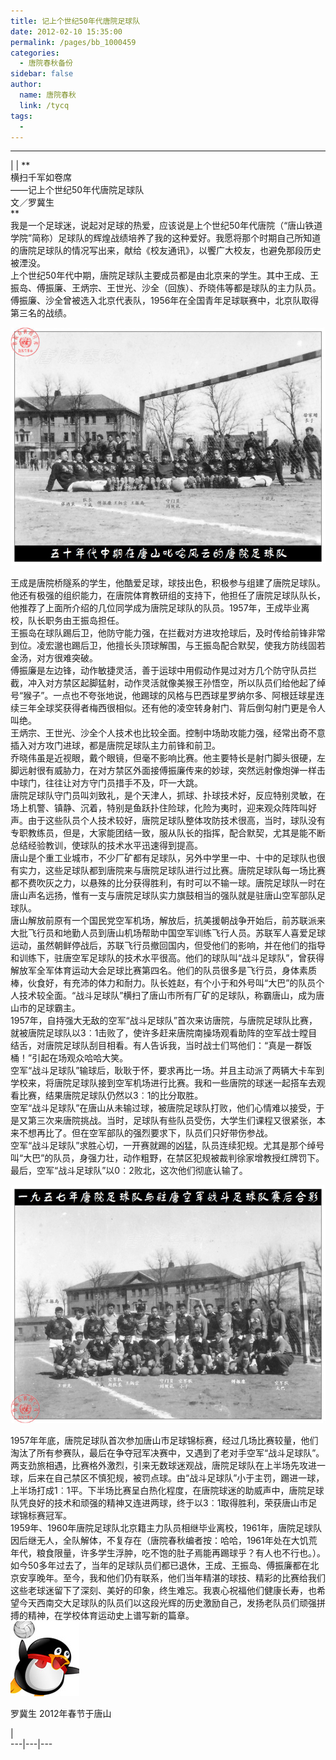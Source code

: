 ```yaml
---
title: 记上个世纪50年代唐院足球队
date: 2012-02-10 15:35:00
permalink: /pages/bb_1000459
categories: 
  - 唐院春秋备份
sidebar: false
author: 
  name: 唐院春秋
  link: /tycq
tags: 
  - 
---
```


* * *

  
|  |  **  
横扫千军如卷席  
——记上个世纪50年代唐院足球队  
文／罗冀生  
**  
我是一个足球迷，说起对足球的热爱，应该说是上个世纪50年代唐院（“唐山铁道学院”简称）足球队的辉煌战绩培养了我的这种爱好。我愿将那个时期自己所知道的唐院足球队的情况写出来，献给《校友通讯》，以饗广大校友，也避免那段历史被湮没。  
上个世纪50年代中期，唐院足球队主要成员都是由北京来的学生。其中王成、王振岛、傅振廉、王炳宗、王世光、沙全（回族）、乔晓伟等都是球队的主力队员。傅振廉、沙全曾被选入北京代表队，1956年在全国青年足球联赛中，北京队取得第三名的战绩。  

![](/pic/img9.ph.126.net_LX5BtrJsCkCBOOWCaPFugA==_6597147831982122189.jpg)

王成是唐院桥隧系的学生，他酷爱足球，球技出色，积极参与组建了唐院足球队。他还有极强的组织能力，在唐院体育教研组的支持下，他担任了唐院足球队队长，他推荐了上面所介绍的几位同学成为唐院足球队的队员。1957年，王成毕业离校，队长职务由王振岛担任。  
王振岛在球队踢后卫，他防守能力强，在拦截对方进攻抢球后，及时传给前锋非常到位。凌宏邈也踢后卫，他擅长头顶球解围，与王振岛配合默契，使我方防线固若金汤，对方很难突破。  
傅振廉是左边锋，动作敏捷灵活，善于运球中用假动作晃过对方几个防守队员拦截，冲入对方禁区起脚猛射，动作灵活就像美猴王孙悟空，所以队员们给他起了绰号“猴子”。一点也不夸张地说，他踢球的风格与巴西球星罗纳尔多、阿根廷球星连续三年全球奖获得者梅西很相似。还有他的凌空转身射门、背后倒勾射门更是令人叫绝。  
王炳宗、王世光、沙全个人技术也比较全面。控制中场助攻能力强，经常出奇不意插入对方攻门进球，都是唐院足球队主力前锋和前卫。  
乔晓伟虽是近视眼，戴个眼镜，但毫不影响比赛。他主要特长是射门脚头很硬，左脚远射很有威胁力，在对方禁区外面接傅振廉传来的妙球，突然远射像炮弹一样击中球门，往往让对方守门员措手不及，吓一大跳。  
唐院足球队守门员叫刘致礼，是个天津人，抓球、扑球技术好，反应特别灵敏，在场上机警、镇静、沉着，特别是鱼跃扑住险球，化险为夷时，迎来观众阵阵叫好声。由于这些队员个人技术较好，唐院足球队整体攻防技术很高，当时，球队没有专职教练员，但是，大家能团结一致，服从队长的指挥，配合默契，尤其是能不断总结经验教训，使球队的技术水平迅速得到提高。  
唐山是个重工业城市，不少厂矿都有足球队，另外中学里一中、十中的足球队也很有实力，这些足球队都到唐院来与唐院足球队进行过比赛。唐院足球队每一场比赛都不费吹灰之力，以悬殊的比分获得胜利，有时可以不输一球。唐院足球队一时在唐山声名远扬，惟有一支与唐院足球队实力旗鼓相当的强队就是驻唐山空军部队足球队。  
唐山解放前原有一个国民党空军机场，解放后，抗美援朝战争开始后，前苏联派来大批飞行员和地勤人员到唐山机场帮助中国空军训练飞行人员。苏联军人喜爱足球运动，虽然朝鲜停战后，苏联飞行员撤回国内，但受他们的影响，并在他们的指导和训练下，驻唐空军足球队的技术水平很高。他们的球队叫“战斗足球队”，曾获得解放军全军体育运动大会足球比赛第四名。他们的队员很多是飞行员，身体素质棒，伙食好，有充沛的体力和耐力。队长姓赵，有个小于和外号叫“大巴”的队员个人技术较全面。“战斗足球队”横扫了唐山市所有厂矿的足球队，称霸唐山，成为唐山市的足球霸主。  
1957年，自持强大无敌的空军“战斗足球队”首次来访唐院，与唐院足球队比赛，就被唐院足球队以3︰1击败了，使许多赶来唐院南操场观看助阵的空军战士瞠目结舌，对唐院足球队刮目相看。有人告诉我，当时战士们骂他们：“真是一群饭桶！”引起在场观众哈哈大笑。  
空军“战斗足球队”输球后，耿耿于怀，要求再比一场。并且主动派了两辆大卡车到学校来，将唐院足球队接到空军机场进行比赛。我和一些唐院的球迷一起搭车去观看比赛，结果唐院足球队仍然以3︰1的比分取胜。  
空军“战斗足球队”在唐山从未输过球，被唐院足球队打败，他们心情难以接受，于是又第三次来唐院挑战。当时，足球队有些队员受伤，大学生们课程又很紧张，本来不想再比了。但在空军部队的强烈要求下，队员们只好带伤参战。  
空军“战斗足球队”求胜心切，一开赛就踢的凶猛，队员连续犯规。尤其是那个绰号叫“大巴”的队员，身强力壮，动作粗野，在禁区犯规被裁判徐家增教授红牌罚下。最后，空军“战斗足球队”以0︰2败北，这次他们彻底认输了。  

![](/pic/img5.ph.126.net_KrtFFEcVedusODctGpg2yg==_6597147831982122245.jpg)

1957年年底，唐院足球队首次参加唐山市足球锦标赛，经过几场比赛较量，他们淘汰了所有参赛队，最后在争夺冠军决赛中，又遇到了老对手空军“战斗足球队”。两支劲旅相遇，比赛格外激烈，引来无数球迷观战，唐院足球队在上半场先攻进一球，后来在自己禁区不慎犯规，被罚点球。由“战斗足球队”小于主罚，踢进一球，上半场打成1︰1平。下半场比赛呈白热化程度，在唐院球迷的助威声中，唐院足球队凭良好的技术和顽强的精神又连进两球，终于以3︰1取得胜利，荣获唐山市足球锦标赛冠军。  
1959年、1960年唐院足球队北京籍主力队员相继毕业离校，1961年，唐院足球队因后继无人，全队解体，不复存在（唐院春秋编者按：哈哈，1961年处在大饥荒年代，粮食限量，许多学生浮肿，吃不饱的肚子焉能再踢球乎？有人也不行也。）。如今50多年过去了，当年的足球队员们都已退休，王成、王振岛、傅振廉都在北京安享晚年。至今，我和他们仍有联系，他们当年精湛的球技、精彩的比赛给我们这些老球迷留下了深刻、美好的印象，终生难忘。我衷心祝福他们健康长寿，也希望今天西南交大足球队的队员们以这段光辉的历史激励自己，发扬老队员们顽强拼搏的精神，在学校体育运动史上谱写新的篇章。  
![](/pic/img4.ph.126.net_uBW1MtD3eWgbiG2_llG5zQ==_1076078835964857434.jpg)  
  
罗冀生 2012年春节于唐山  

|  
---|---|---
